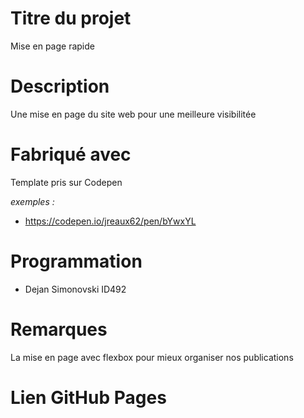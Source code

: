# Titre du projet

Mise en page rapide

# Description

Une mise en page du site web pour une meilleure visibilitée

# Fabriqué avec

Template pris sur Codepen

_exemples :_

* https://codepen.io/jreaux62/pen/bYwxYL


# Programmation

* Dejan Simonovski ID492

# Remarques

La mise en page avec flexbox pour mieux organiser nos publications

# Lien GitHub Pages

